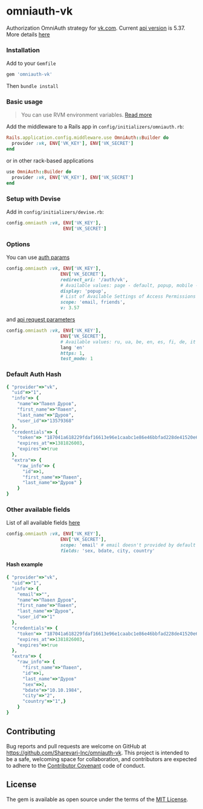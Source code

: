# omniauth-vk
Authorization OmniAuth strategy for [vk.com](https://vk.com). Current [api version](https://vk.com/dev/versions) is 5.37.
More details [here](https://vk.com/dev)
### Installation
Add to your `Gemfile`
```ruby
gem 'omniauth-vk'
```
Then `bundle install`
### Basic usage
> You can use RVM environment variables. [Read more](https://rvm.io/workflow/projects#project-file-versionsconf)

Add the middleware to a Rails app in `config/initializers/omniauth.rb`:
```ruby
Rails.application.config.middleware.use OmniAuth::Builder do
  provider :vk, ENV['VK_KEY'], ENV['VK_SECRET']
end
```
or in other rack-based applications
```ruby
use OmniAuth::Builder do
  provider :vk, ENV['VK_KEY'], ENV['VK_SECRET']
end
```
### Setup with Devise
Add in  `config/initializers/devise.rb`:
```ruby
config.omniauth :vk, ENV['VK_KEY'],
                     ENV['VK_SECRET']
```
### Options
You can use [auth params](https://vk.com/dev/auth_sites)
 ```ruby
config.omniauth :vk, ENV['VK_KEY'],
                     ENV['VK_SECRET'],
                     redirect_uri: '/auth/vk',
                     # Available values: page - default, popup, mobile - default for mobile devices
                     display: 'popup',
                     # List of Available Settings of Access Permissions https://vk.com/dev/permissions
                     scope: 'email, friends',
                     v: 3.57
```
and [api request parameters](https://vk.com/dev/api_requests)
 ```ruby
config.omniauth :vk, ENV['VK_KEY'],
                     ENV['VK_SECRET'],
                     # Available values: ru, ua, be, en, es, fi, de, it
                     lang 'en'
                     https: 1,
                     test_mode: 1
```
### Default Auth Hash
```ruby
{ "provider"=>"vk",
  "uid"=>"1",
  "info"=> {
    "name"=>"Павел Дуров",
    "first_name"=>"Павел",
    "last_name"=>"Дуров",
    "user_id"=>"13579368"
  },
  "credentials"=> {
    "token"=> "187041a618229fdaf16613e96e1caabc1e86e46bbfad228de41520e63fe45873684c365a14417289599f3",
    "expires_at"=>1381826003,
    "expires"=>true
  },
  "extra"=> {
    "raw_info"=> {
      "id"=>1,
      "first_name"=>"Павел",
      "last_name"=>"Дуров" }
    }
}
```
### Other available fields
List of all available fields [here](https://vk.com/dev/users.get)
 ```ruby
config.omniauth :vk, ENV['VK_KEY'],
                     ENV['VK_SECRET'],
                     scope: 'email' # email doesn't provided by default
                     fields: 'sex, bdate, city, country'
```
#### Hash example
```ruby
{ "provider"=>"vk",
  "uid"=>"1",
  "info"=> {
    "email"=>"",
    "name"=>"Павел Дуров",
    "first_name"=>"Павел",
    "last_name"=>"Дуров",
    "user_id"=>"1"
  },
  "credentials"=> {
    "token"=> "187041a618229fdaf16613e96e1caabc1e86e46bbfad228de41520e63fe45873684c365a14417289599f3",
    "expires_at"=>1381826003,
    "expires"=>true
  },
  "extra"=> {
    "raw_info"=> {
      "first_name"=>"Павел",
      "id"=>1,
      "last_name"=>"Дуров"
      "sex"=>2,
      "bdate"=>"10.10.1984",
      "city"=>"2",
      "country"=>"1",}
    }
}
```
## Contributing
Bug reports and pull requests are welcome on GitHub at https://github.com/Sharevari-Inc/omniauth-vk. This project is intended to be a safe, welcoming space for collaboration, and contributors are expected to adhere to the [Contributor Covenant](contributor-covenant.org) code of conduct.
## License
The gem is available as open source under the terms of the [MIT License](http://opensource.org/licenses/MIT).
